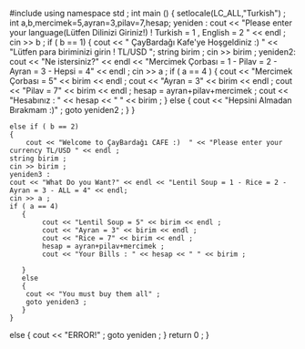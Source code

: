 #include <iostream>
using namespace std ;
int main ()
{
	setlocale(LC_ALL,"Turkish") ;
	int a,b,mercimek=5,ayran=3,pilav=7,hesap;
	yeniden :
	cout << "Please enter your language(Lütfen Dilinizi Giriniz!) ! Turkish = 1 , English = 2 " << endl ;
	cin >> b ;
	if ( b == 1) 
	{
		cout << " ÇayBardağı Kafe'ye Hoşgeldiniz :)  " << "Lütfen para biriminizi girin ! TL/USD "; 
	string birim ;
	cin >> birim ;
	yeniden2:
	cout << "Ne istersiniz?" << endl << "Mercimek Çorbası = 1 - Pilav = 2 - Ayran = 3 - Hepsi = 4" << endl ;
	cin >> a ;
	if ( a == 4 )
	  {
			cout << "Mercimek Çorbası = 5" << birim << endl ;
			cout << "Ayran = 3" << birim << endl ;
			cout << "Pilav = 7" << birim << endl ;
			hesap = ayran+pilav+mercimek  ;
			cout << "Hesabınız : " << hesap << " " << birim ;
	  }
	  else 
	  {
	  	cout << "Hepsini Almadan Bırakmam :)" ;
	  	goto yeniden2 ;
	  }
	}
	
	else if ( b == 2)
	{
		cout << "Welcome to ÇayBardağı CAFE :)  " << "Please enter your currency TL/USD " << endl ; 
	string birim ;
	cin >> birim ;
	yeniden3 :
	cout << "What Do you Want?" << endl << "Lentil Soup = 1 - Rice = 2 - Ayran = 3 - ALL = 4" << endl;
	cin >> a ;
	if ( a == 4)
	   {
			cout << "Lentil Soup = 5" << birim << endl ;
			cout << "Ayran = 3" << birim << endl ;
			cout << "Rice = 7" << birim << endl ;
			hesap = ayran+pilav+mercimek ;
			cout << "Your Bills : " << hesap << " " << birim ;
			 
	   }
	   else
	   {
	   	cout << "You must buy them all" ;
	   	goto yeniden3 ;
	   }
    }    
else
{
	cout << "ERROR!" ;
	goto yeniden ;
}
	return 0 ;
}

